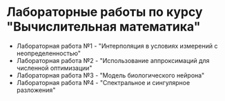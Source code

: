 # Лабораторные работы по курсу "Вычислительная математика"

* Лабораторная работа №1 - "Интерполяция в условиях измерений с неопределенностью"
* Лабораторная работа №2 - "Использование аппроксимаций для численной оптимизации"
* Лабораторная работа №3 - "Модель биологического нейрона"
* Лабораторная работа №4 - "Спектральное и сингулярное разложения"
